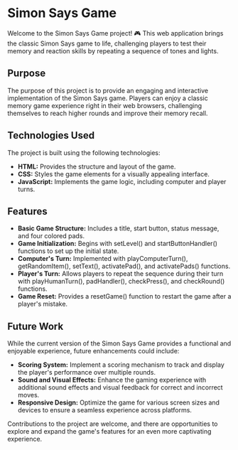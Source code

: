 # Simon Says Game

Welcome to the Simon Says Game project! 🎮 This web application brings the classic Simon Says game to life, challenging players to test their memory and reaction skills by repeating a sequence of tones and lights.

## Purpose

The purpose of this project is to provide an engaging and interactive implementation of the Simon Says game. Players can enjoy a classic memory game experience right in their web browsers, challenging themselves to reach higher rounds and improve their memory recall.

## Technologies Used

The project is built using the following technologies:

- **HTML:** Provides the structure and layout of the game.
- **CSS:** Styles the game elements for a visually appealing interface.
- **JavaScript:** Implements the game logic, including computer and player turns.

## Features

- **Basic Game Structure:** Includes a title, start button, status message, and four colored pads.
- **Game Initialization:** Begins with setLevel() and startButtonHandler() functions to set up the initial state.
- **Computer's Turn:** Implemented with playComputerTurn(), getRandomItem(), setText(), activatePad(), and activatePads() functions.
- **Player's Turn:** Allows players to repeat the sequence during their turn with playHumanTurn(), padHandler(), checkPress(), and checkRound() functions.
- **Game Reset:** Provides a resetGame() function to restart the game after a player's mistake.

## Future Work

While the current version of the Simon Says Game provides a functional and enjoyable experience, future enhancements could include:

- **Scoring System:** Implement a scoring mechanism to track and display the player's performance over multiple rounds.
- **Sound and Visual Effects:** Enhance the gaming experience with additional sound effects and visual feedback for correct and incorrect moves.
- **Responsive Design:** Optimize the game for various screen sizes and devices to ensure a seamless experience across platforms.

Contributions to the project are welcome, and there are opportunities to explore and expand the game's features for an even more captivating experience.

